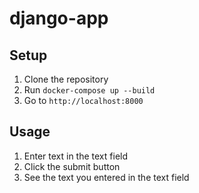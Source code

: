 # django-app

## Setup

1. Clone the repository
2. Run `docker-compose up --build`
3. Go to `http://localhost:8000`

## Usage

1. Enter text in the text field
2. Click the submit button
3. See the text you entered in the text field
